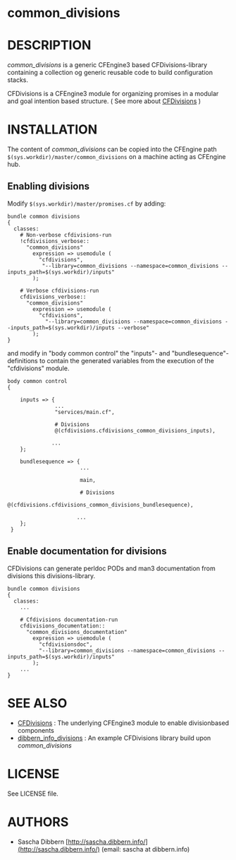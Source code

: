 # common_divisions

# DESCRIPTION

*common_divisions* is a generic CFEngine3 based CFDivisions-library containing a collection og generic reusable code to build configuration stacks.

CFDivisions is a CFEngine3 module for organizing promises in a modular and goal intention based structure.
( See more about [CFDivisions](https://github.com/sascha-dibbern/CFDivisions) )

# INSTALLATION

The content of *common_divisions* can be copied into the CFEngine path `$(sys.workdir)/master/common_divisions` on a machine acting as CFEngine hub.

## Enabling divisions

Modify `$(sys.workdir)/master/promises.cf` by adding:

    bundle common divisions
    {
      classes:
        # Non-verbose cfdivisions-run
        !cfdivisions_verbose::
          "common_divisions" 
            expression => usemodule (
              "cfdivisions",
               "--library=common_divisions --namespace=common_divisions --inputs_path=$(sys.workdir)/inputs"
            );
     
        # Verbose cfdivisions-run
        cfdivisions_verbose::
          "common_divisions" 
            expression => usemodule (
              "cfdivisions",
                "--library=common_divisions --namespace=common_divisions --inputs_path=$(sys.workdir)/inputs --verbose"
            );
    }

and modify in "body common control" the "inputs"- and "bundlesequence"-definitions to contain the generated variables from the execution of the "cfdivisions" module. 

    body common control
    {
     
        inputs => {
                   ...
                   "services/main.cf",

                   # Divisions 
                   @(cfdivisions.cfdivisions_common_divisions_inputs),

                  ...
        };

        bundlesequence => {
                           ...
     
                           main,
			  
                           # Divisions 
                           @(cfdivisions.cfdivisions_common_divisions_bundlesequence),

                          ...
        };
     }

## Enable documentation for divisions

CFDivisions can generate perldoc PODs and man3 documentation from divisions this divisions-library.

    bundle common divisions
    {
      classes:
        ...

        # Cfdivisions documentation-run
        cfdivisions_documentation::
          "common_divisions_documentation" 
            expression => usemodule (
              "cfdivisionsdoc",
              "--library=common_divisions --namespace=common_divisions --inputs_path=$(sys.workdir)/inputs"
            );
        ...
    }

# SEE ALSO

  * [CFDivisions](https://github.com/sascha-dibbern/CFDivisions) : The underlying CFEngine3 module to enable divisionbased components
  * [dibbern_info_divisions](https://github.com/sascha-dibbern/dibbern_info_divisions) : An example CFDivisions library build upon *common_divisions*

# LICENSE

See LICENSE file.

# AUTHORS

 *  Sascha Dibbern [http://sascha.dibbern.info/](http://sascha.dibbern.info/)
    (email: sascha at dibbern.info)

